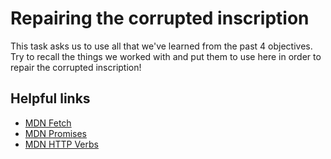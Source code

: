 # Repairing the corrupted inscription

This task asks us to use all that we've learned from the past 4 objectives. Try to recall the things we worked with and put them to use here in order to repair the corrupted inscription!

## Helpful links

- [MDN Fetch](https://developer.mozilla.org/en-US/docs/Web/API/Fetch_API)
- [MDN Promises](https://developer.mozilla.org/en-US/docs/Learn/JavaScript/Asynchronous/Promises)
- [MDN HTTP Verbs](https://developer.mozilla.org/en-US/docs/Web/HTTP/Methods)
